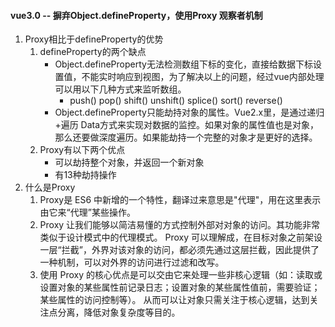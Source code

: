 #### vue3.0 -- 摒弃Object.defineProperty，使用Proxy 观察者机制
1. Proxy相比于defineProperty的优势
    1. defineProperty的两个缺点  
        - Object.defineProperty无法检测数组下标的变化，直接给数据下标设置值，不能实时响应到视图，为了解决以上的问题，经过vue内部处理可以用以下几种方式来监听数组。
            - push() pop() shift() unshift() splice() sort() reverse()
        - Object.defineProperty只能劫持对象的属性。Vue2.x里，是通过递归+遍历 Data方式来实现对数据的监控。如果对象的属性值也是对象，那么还要做深度遍历。如果能劫持一个完整的对象才是更好的选择。
    2. Proxy有以下两个优点
        - 可以劫持整个对象，并返回一个新对象
        - 有13种劫持操作
2. 什么是Proxy
    1. Proxy是 ES6 中新增的一个特性，翻译过来意思是"代理"，用在这里表示由它来“代理”某些操作。
    2. Proxy 让我们能够以简洁易懂的方式控制外部对对象的访问。其功能非常类似于设计模式中的代理模式。
Proxy 可以理解成，在目标对象之前架设一层“拦截”，外界对该对象的访问，都必须先通过这层拦截，因此提供了一种机制，可以对外界的访问进行过滤和改写。
    3. 使用 Proxy 的核心优点是可以交由它来处理一些非核心逻辑（如：读取或设置对象的某些属性前记录日志；设置对象的某些属性值前，需要验证；某些属性的访问控制等）。 从而可以让对象只需关注于核心逻辑，达到关注点分离，降低对象复杂度等目的。
